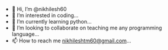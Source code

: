 - 👋 Hi, I’m @nikhilesh60
- 👀 I’m interested in coding...
- 🌱 I’m currently learning python...
- 💞️ I’m looking to collaborate on teaching me any programming language...
- 📫 How to reach me nikhileshtm60@gmail.com...

<!---
nikhilesh60/nikhilesh60 is a ✨ special ✨ repository because its `README.md` (this file) appears on your GitHub profile.
You can click the Preview link to take a look at your changes.
--->
